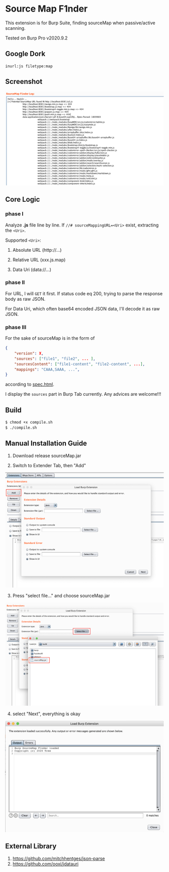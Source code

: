 
# Source Map F1nder

This extension is for Burp Suite, finding sourceMap when passive/active scanning.

Tested on Burp Pro v2020.9.2


## Google Dork

```
inurl:js filetype:map
```

## Screenshot

![sample-image](images/f1nder-screenshot.png)

## Core Logic

### phase I

Analyze **.js** file line by line. If `//# sourceMappingURL=<Uri>` exist, extracting the `<Uri>`.

Supported `<Uri>`:

1. Absolute URL (http://...)

2. Relative URL (xxx.js.map)

3. Data Uri (data://...)

### phase II

For URL, I will `GET` it first. If status code eq 200, trying to parse the response body as raw JSON.

For Data Uri, which often base64 encoded JSON data, I'll decode it as raw JSON.

### phase III

For the sake of sourceMap is in the form of 
```json
{
    "version": X,
    "sources": ["file1", "file2", ... ],
    "sourcesContent": ["file1-content", "file2-content", ...],
    "mappings": "CAAA,SAAA, ...",
}
```

according to [spec.html](https://sourcemaps.info/spec.html).

I display the `sources` part in Burp Tab currently. Any advices are welcome!!!

## Build

```bash
$ chmod +x compile.sh
$ ./compile.sh
```

## Manual Installation Guide

1. Download release sourceMap.jar

2. Switch to Extender Tab, then "Add"

![image1](images/image1.png)

3. Press "select file..." and choose sourceMap.jar

![image2](images/image2.png)

4. select "Next", everything is okay

![image3](images/image3.png)

## External Library

1. https://github.com/mitchhentges/json-parse
2. https://github.com/ooxi/jdatauri
